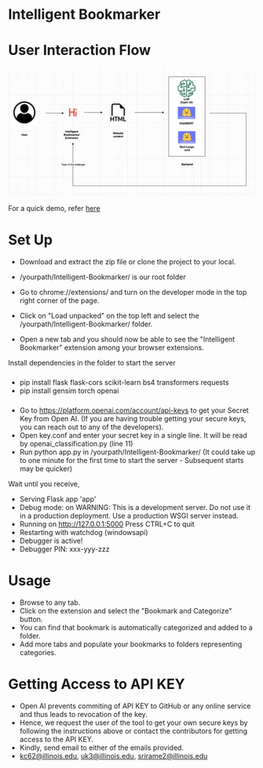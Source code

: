 # Intelligent Bookmarker

# User Interaction Flow
![Alt Text](images/user_interaction_flow.png) 

For a quick demo, refer [here](https://illinois.zoom.us/rec/share/mUqsMp2FGyJ6oTAbdhjBAJB--Q7-ULspJV4Af8EDBE8i3eZHYGwciY91iaULPGi2.OIxk56vdq50l6sKr?startTime=1684021005000)

# Set Up
* Download and extract the zip file or clone the project to your local.
* /yourpath/Intelligent-Bookmarker/ is our root folder

* Go to chrome://extensions/ and turn on the developer mode in the top right corner of the page.
* Click on "Load unpacked" on the top left and select the /yourpath/Intelligent-Bookmarker/ folder.
* Open a new tab and you should now be able to see the "Intelligent Bookmarker" extension among your browser extensions.

Install dependencies in the folder to start the server
###
* pip install flask flask-cors scikit-learn bs4 transformers requests
* pip install gensim torch openai
###
* Go to https://platform.openai.com/account/api-keys to get your Secret Key from Open AI. (If you are having trouble getting your secure keys, you can reach out to any of the developers).
* Open key.conf and enter your secret key in a single line. It will be read by openai_classification.py (line 11)
* Run python app.py in /yourpath/Intelligent-Bookmarker/ (It could take up to one minute for the first time to start the server - Subsequent starts may be quicker)

Wait until you receive,  

 * Serving Flask app 'app'
 * Debug mode: on
WARNING: This is a development server. Do not use it in a production deployment. Use a production WSGI server instead.
 * Running on http://127.0.0.1:5000
Press CTRL+C to quit
 * Restarting with watchdog (windowsapi)
 * Debugger is active!
 * Debugger PIN: xxx-yyy-zzz

# Usage

* Browse to any tab.
* Click on the extension and select the "Bookmark and Categorize" button.
* You can find that bookmark is automatically categorized and added to a folder.
* Add more tabs and populate your bookmarks to folders representing categories.

# Getting Access to API KEY
* Open AI prevents commiting of API KEY to GitHub or any online service and thus leads to revocation of the key.
* Hence, we request the user of the tool to get your own secure keys by following the instructions above or contact the contributors for getting access to the API KEY.
* Kindly, send email to either of the emails provided.
* kc62@illinois.edu, uk3@illinois.edu, srirame2@illinois.edu
